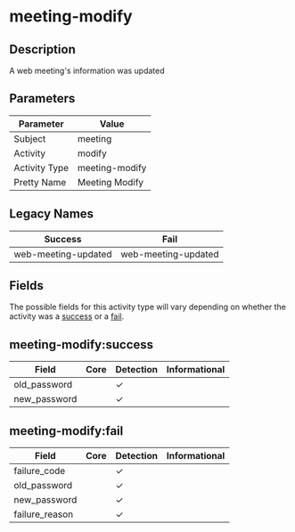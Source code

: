 meeting-modify
==============

Description
-----------
A web meeting's information was updated

Parameters
----------
| Parameter     | Value          |
| ------------- | -------------- |
| Subject       | meeting        |
| Activity      | modify         |
| Activity Type | meeting-modify |
| Pretty Name   | Meeting Modify |

Legacy Names
------------
| Success                 | Fail                    |
| ----------------------- | ----------------------- |
| web-meeting-updated<br> | web-meeting-updated<br> |

Fields
------

The possible fields for this activity type will vary depending on whether the activity was a [success](#meeting-modifysuccess) or a [fail](#meeting-modifyfail).


meeting-modify:success
----------------------

| Field        | Core | Detection | Informational |
| ------------ | ---- | --------- | ------------- |
| old_password |      | &#10003;  |               |
| new_password |      | &#10003;  |               |

meeting-modify:fail
-------------------

| Field          | Core | Detection | Informational |
| -------------- | ---- | --------- | ------------- |
| failure_code   |      | &#10003;  |               |
| old_password   |      | &#10003;  |               |
| new_password   |      | &#10003;  |               |
| failure_reason |      | &#10003;  |               |